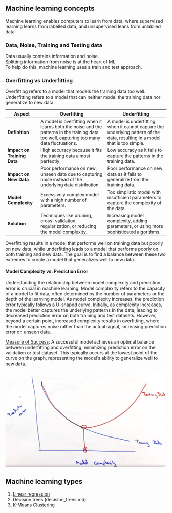 ## Machine learning concepts

Machine learning enables computers to learn from data, where supervised learning learns from labelled data, and unsupervised leans from unlablled data

### Data, Noise, Training and Testing data
Data usually contains information and noise.   
Splitting information from noise is at the heart of ML.  
To help do this, machine learning uses a train and test approach.

### Overfitting vs Underfitting
Overfitting refers to a model that models the training data too well. Underfitting refers to a model that can neither model the training data nor generalize to new data.

| Aspect                | Overfitting                                                                                                                                         | Underfitting                                                                                                         |
|-----------------------|-----------------------------------------------------------------------------------------------------------------------------------------------------|----------------------------------------------------------------------------------------------------------------------|
| **Definition**        | A model is overfitting when it learns both the noise and the patterns in the training data too well, capturing too many data fluctuations.           | A model is underfitting when it cannot capture the underlying pattern of the data, resulting in a model that is too simple. |
| **Impact on Training Data** | High accuracy because it fits the training data almost perfectly.                                                                                   | Low accuracy as it fails to capture the patterns in the training data.                                               |
| **Impact on New Data**| Poor performance on new, unseen data due to capturing noise instead of the underlying data distribution.                                             | Poor performance on new data as it fails to generalize from the training data.                                       |
| **Model Complexity**  | Excessively complex model with a high number of parameters.                                                                                         | Too simplistic model with insufficient parameters to capture the complexity of the data.                             |
| **Solution**          | Techniques like pruning, cross-validation, regularization, or reducing the model complexity.                                                        | Increasing model complexity, adding parameters, or using more sophisticated algorithms.                              |

Overfitting results in a model that performs well on training data but poorly on new data, while underfitting leads to a model that performs poorly on both training and new data. The goal is to find a balance between these two extremes to create a model that generalizes well to new data.

#### Model Complexity vs. Prediction Error
Understanding the relationship between model complexity and prediction error is crucial in machine learning. Model complexity refers to the capacity of a model to fit data, often determined by the number of parameters or the depth of the learning model. As model complexity increases, the prediction error typically follows a U-shaped curve. Initially, as complexity increases, the model better captures the underlying patterns in the data, leading to decreased prediction error on both training and test datasets. However, beyond a certain point, increased complexity results in overfitting, where the model captures noise rather than the actual signal, increasing prediction error on unseen data.  

<u>Measure of Success</u>: A successful model achieves an optimal balance between underfitting and overfitting, minimizing prediction error on the validation or test dataset. This typically occurs at the lowest point of the curve on the graph, representing the model’s ability to generalize well to new data.

<img src="../images/model_complexity_vs_pred_error.png" alt="Prefix sum" width="500" height="300">  

## Machine learning types

1. [Linear regression](linear_regression.md)  
2. Decision trees (decision_trees.md)
3. K-Means Clustering